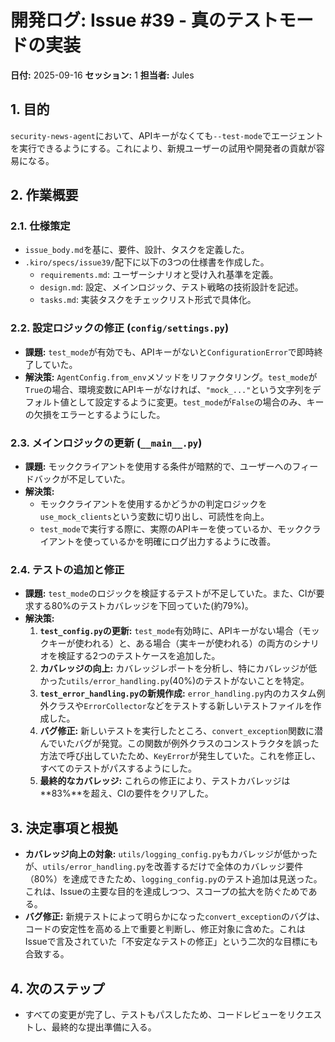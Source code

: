 # 開発ログ: Issue #39 - 真のテストモードの実装

**日付:** 2025-09-16
**セッション:** 1
**担当者:** Jules

## 1. 目的

`security-news-agent`において、APIキーがなくても`--test-mode`でエージェントを実行できるようにする。これにより、新規ユーザーの試用や開発者の貢献が容易になる。

## 2. 作業概要

### 2.1. 仕様策定

- `issue_body.md`を基に、要件、設計、タスクを定義した。
- `.kiro/specs/issue39/`配下に以下の3つの仕様書を作成した。
  - `requirements.md`: ユーザーシナリオと受け入れ基準を定義。
  - `design.md`: 設定、メインロジック、テスト戦略の技術設計を記述。
  - `tasks.md`: 実装タスクをチェックリスト形式で具体化。

### 2.2. 設定ロジックの修正 (`config/settings.py`)

- **課題:** `test_mode`が有効でも、APIキーがないと`ConfigurationError`で即時終了していた。
- **解決策:** `AgentConfig.from_env`メソッドをリファクタリング。`test_mode`が`True`の場合、環境変数にAPIキーがなければ、`"mock_..."`という文字列をデフォルト値として設定するように変更。`test_mode`が`False`の場合のみ、キーの欠損をエラーとするようにした。

### 2.3. メインロジックの更新 (`__main__.py`)

- **課題:** モッククライアントを使用する条件が暗黙的で、ユーザーへのフィードバックが不足していた。
- **解決策:**
  - モッククライアントを使用するかどうかの判定ロジックを`use_mock_clients`という変数に切り出し、可読性を向上。
  - `test_mode`で実行する際に、実際のAPIキーを使っているか、モッククライアントを使っているかを明確にログ出力するように改善。

### 2.4. テストの追加と修正

- **課題:** `test_mode`のロジックを検証するテストが不足していた。また、CIが要求する80%のテストカバレッジを下回っていた(約79%)。
- **解決策:**
  1. **`test_config.py`の更新:** `test_mode`有効時に、APIキーがない場合（モックキーが使われる）と、ある場合（実キーが使われる）の両方のシナリオを検証する2つのテストケースを追加した。
  2. **カバレッジの向上:** カバレッジレポートを分析し、特にカバレッジが低かった`utils/error_handling.py`(40%)のテストがないことを特定。
  3. **`test_error_handling.py`の新規作成:** `error_handling.py`内のカスタム例外クラスや`ErrorCollector`などをテストする新しいテストファイルを作成した。
  4. **バグ修正:** 新しいテストを実行したところ、`convert_exception`関数に潜んでいたバグが発覚。この関数が例外クラスのコンストラクタを誤った方法で呼び出していたため、`KeyError`が発生していた。これを修正し、すべてのテストがパスするようにした。
  5. **最終的なカバレッジ:** これらの修正により、テストカバレッジは**83%**を超え、CIの要件をクリアした。

## 3. 決定事項と根拠

- **カバレッジ向上の対象:** `utils/logging_config.py`もカバレッジが低かったが、`utils/error_handling.py`を改善するだけで全体のカバレッジ要件（80%）を達成できたため、`logging_config.py`のテスト追加は見送った。これは、Issueの主要な目的を達成しつつ、スコープの拡大を防ぐためである。
- **バグ修正:** 新規テストによって明らかになった`convert_exception`のバグは、コードの安定性を高める上で重要と判断し、修正対象に含めた。これはIssueで言及されていた「不安定なテストの修正」という二次的な目標にも合致する。

## 4. 次のステップ

- すべての変更が完了し、テストもパスしたため、コードレビューをリクエストし、最終的な提出準備に入る。
